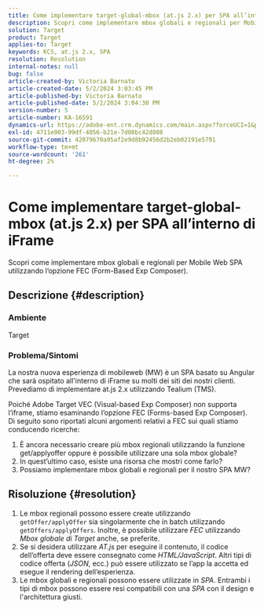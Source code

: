 ```yaml
---
title: Come implementare target-global-mbox (at.js 2.x) per SPA all’interno di iFrame
description: Scopri come implementare mbox globali e regionali per Mobile Web SPA.
solution: Target
product: Target
applies-to: Target
keywords: KCS, at.js 2.x, SPA
resolution: Resolution
internal-notes: null
bug: false
article-created-by: Victoria Barnato
article-created-date: 5/2/2024 3:03:45 PM
article-published-by: Victoria Barnato
article-published-date: 5/2/2024 3:04:30 PM
version-number: 5
article-number: KA-16591
dynamics-url: https://adobe-ent.crm.dynamics.com/main.aspx?forceUCI=1&pagetype=entityrecord&etn=knowledgearticle&id=5a61b62a-9508-ef11-9f89-6045bd06eea5
exl-id: 4711e903-99df-4056-b21e-7d08bc42d808
source-git-commit: 42079670a95af2e9d8b92456d2b2eb02191e5791
workflow-type: tm+mt
source-wordcount: '261'
ht-degree: 2%

---
```


# Come implementare target-global-mbox (at.js 2.x) per SPA all’interno di iFrame


Scopri come implementare mbox globali e regionali per Mobile Web SPA utilizzando l’opzione FEC (Form-Based Exp Composer).

## Descrizione {#description}


### <b>Ambiente</b>

Target



### <b>Problema/Sintomi</b>

La nostra nuova esperienza di mobileweb (MW) è un SPA basato su Angular che sarà ospitato all&#39;interno di iFrame su molti dei siti dei nostri clienti. Prevediamo di implementare at.js 2.x utilizzando Tealium (TMS).

Poiché Adobe Target VEC (Visual-based Exp Composer) non supporta l’iframe, stiamo esaminando l’opzione FEC (Forms-based Exp Composer). Di seguito sono riportati alcuni argomenti relativi a FEC sui quali stiamo conducendo ricerche:



1. È ancora necessario creare più mbox regionali utilizzando la funzione get/applyoffer oppure è possibile utilizzare una sola mbox globale?
2. In quest’ultimo caso, esiste una risorsa che mostri come farlo?
3. Possiamo implementare mbox globali e regionali per il nostro SPA MW?



## Risoluzione {#resolution}


1. Le mbox regionali possono essere create utilizzando `getOffer/applyOffer` sia singolarmente che in batch utilizzando `getOffers/applyOffers`. Inoltre, è possibile utilizzare *FEC* utilizzando *Mbox globale di Target* anche, se preferite.
2. Se si desidera utilizzare *AT.js* per eseguire il contenuto, il codice dell’offerta deve essere consegnato come *HTML/JavaScript*. Altri tipi di codice offerta (*JSON*, ecc.) può essere utilizzato se l’app la accetta ed esegue il rendering dell’esperienza.
3. Le mbox globali e regionali possono essere utilizzate in *SPA*. Entrambi i tipi di mbox possono essere resi compatibili con una *SPA* con il design e l&#39;architettura giusti.
